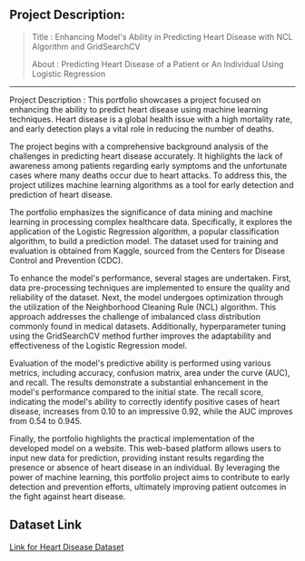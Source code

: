 ## Project Description: 
> Title : Enhancing Model's Ability in Predicting Heart Disease with NCL Algorithm and GridSearchCV
>
> About : Predicting Heart Disease of a Patient or An Individual Using Logistic Regression

---

Project Description :
This portfolio showcases a project focused on enhancing the ability to predict heart disease using machine learning techniques. Heart disease is a global health issue with a high mortality rate, and early detection plays a vital role in reducing the number of deaths.

The project begins with a comprehensive background analysis of the challenges in predicting heart disease accurately. It highlights the lack of awareness among patients regarding early symptoms and the unfortunate cases where many deaths occur due to heart attacks. To address this, the project utilizes machine learning algorithms as a tool for early detection and prediction of heart disease.

The portfolio emphasizes the significance of data mining and machine learning in processing complex healthcare data. Specifically, it explores the application of the Logistic Regression algorithm, a popular classification algorithm, to build a prediction model. The dataset used for training and evaluation is obtained from Kaggle, sourced from the Centers for Disease Control and Prevention (CDC).

To enhance the model's performance, several stages are undertaken. First, data pre-processing techniques are implemented to ensure the quality and reliability of the dataset. Next, the model undergoes optimization through the utilization of the Neighborhood Cleaning Rule (NCL) algorithm. This approach addresses the challenge of imbalanced class distribution commonly found in medical datasets. Additionally, hyperparameter tuning using the GridSearchCV method further improves the adaptability and effectiveness of the Logistic Regression model.

Evaluation of the model's predictive ability is performed using various metrics, including accuracy, confusion matrix, area under the curve (AUC), and recall. The results demonstrate a substantial enhancement in the model's performance compared to the initial state. The recall score, indicating the model's ability to correctly identify positive cases of heart disease, increases from 0.10 to an impressive 0.92, while the AUC improves from 0.54 to 0.945.

Finally, the portfolio highlights the practical implementation of the developed model on a website. This web-based platform allows users to input new data for prediction, providing instant results regarding the presence or absence of heart disease in an individual. By leveraging the power of machine learning, this portfolio project aims to contribute to early detection and prevention efforts, ultimately improving patient outcomes in the fight against heart disease.

## Dataset Link

[Link for Heart Disease Dataset](https://drive.google.com/drive/folders/1GMk0puEPk9aJjiGmzzGHyJFq8Ztv9Z6H?usp=sharing)
